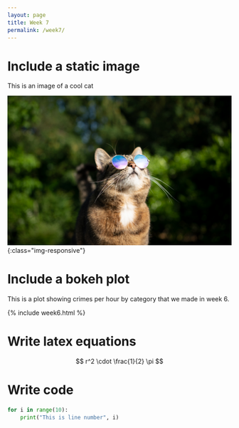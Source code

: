 ```yaml
---
layout: page
title: Week 7
permalink: /week7/
---
```


# Include a static image
This is an image of a cool cat

![A cool cat](/images/cool_cat.jpg){:class="img-responsive"}

# Include a bokeh plot
This is a plot showing crimes per hour by category that we made in week 6. 

{% include week6.html %}

# Write latex equations
$$
r^2 \cdot \frac{1}{2} \pi 
$$

# Write code
```python
for i in range(10):
    print("This is line number", i)
```